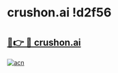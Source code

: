 # crushon.ai !d2f56

# <h2><a href="https://yy5qft.esa.edu.pl?title=crushon.ai&ref=d2f56">🔗👉 🔴 crushon.ai</a></h2>

[![acn](https://github.com/user-attachments/assets/0f9c940e-d8b0-45ae-aac7-cd30a18b3e1c)](https://yy5qft.esa.edu.pl?title=crushon.ai&ref=d2f56)

